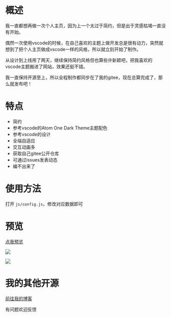 # 概述

我一直都想再做一次个人主页，因为上一个太过于简约，但是出于灵感枯竭一直没有开始。

偶然一次使用vscode的时候，在自己喜欢的主题上做开发总是很有动力，突然就想到了把个人主页做成vscode一样的风格，所以就立刻开始了制作。

从设计到上线用了两天，继续保持简约风格但也算些许新颖吧，把我喜欢的vscode主题搬进了网站，效果还挺不错。

我一直保持开源至上，所以全程制作都同步在了我的gitee，现在总算完成了，那么就发布吧！

# 特点

+ 简约
+ 参考vscode的Atom One Dark Theme主题配色
+ 参考vscode的设计
+ 全端自适应
+ 交互动画多
+ 获取自己gitee公开仓库
+ 可通过issues发表动态
+ 编不出来了

# 使用方法

打开 `js/config.js`，修改对应数据即可

# 预览

[点我预览](https://n0ts.top)

![](https://n0tssss.oss-cn-shanghai.aliyuncs.com/n0ts-blog/uploads/2020/09/1600416930-1.png)

![](https://n0tssss.oss-cn-shanghai.aliyuncs.com/n0ts-blog/uploads/2020/09/1600416929-2.png)

# 我的其他开源

[前往我的博客](https://blog.n0ts.top/category/mywork)

有问题欢迎反馈